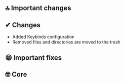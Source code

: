 ## 🔝 Important changes

## ✔ Changes
* Added Keybinds configuration
* Removed files and directories are moved to the trash

## 😁 Important fixes

## 🤓 Core
